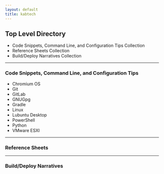 ```yaml
---
layout: default
title: kabtech
---
```


## Top Level Directory
- Code Snippets, Command Line, and Configuration Tips Collection
- Reference Sheets Collection
- Build/Deploy Narratives Collection

---
### Code Snippets, Command Line, and Configuration Tips
- Chromium OS
- Git
- GitLab
- GNUGpg
- Gradle
- Linux
- Lubuntu Desktop
- PowerShell
- Python
- VMware ESXI

---
### Reference Sheets

---
### Build/Deploy Narratives

